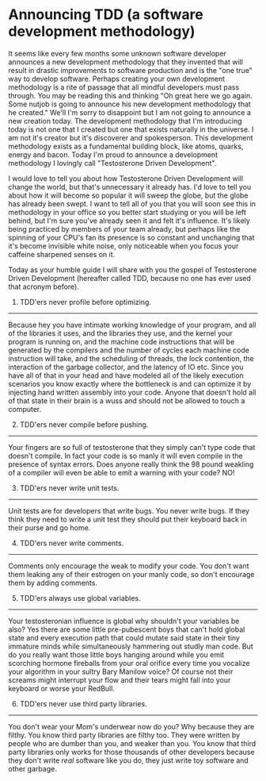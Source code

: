 Announcing TDD (a software development methodology)
===================================================

It seems like every few months some unknown software developer announces a new
development methodology that they invented that will result in drastic
improvements to software production and is the "one true" way to develop
software. Perhaps creating your own development methodology is a rite of passage
that all mindful developers must pass through. You may be reading this and
thinking "Oh great here we go again. Some nutjob is going to announce his new
development methodology that he created." We'll I'm sorry to disappoint but I am
not going to announce a new creation today. The development methodology that I'm
introducing today is not one that I created but one that exists naturally in the
universe. I am not it's creator but it's discoverer and spokesperson. This
development methodology exists as a fundamental building block, like atoms,
quarks, energy and bacon. Today I'm proud to announce a development methodology
I lovingly call "Testosterone Driven Development".

I would love to tell you about how Testosterone Driven Development will change
the world, but that's unnecessary it already has. I'd love to tell you about how
it will become so popular it will sweep the globe, but the globe has already
been swept. I want to tell all of you that you will soon see this in methodology
in your office so you better start studying or you will be left behind, but I'm
sure you've already seen it and felt it's influence. It's likely being practiced
by members of your team already, but perhaps like the spinning of your CPU's fan
its presence is so constant and unchanging that it's become invisible white
noise, only noticeable when you focus your caffeine sharpened senses on it.

Today as your humble guide I will share with you the gospel of Testosterone
Driven Development (hereafter called TDD, because no one has ever used that
acronym before).

1. TDD'ers never profile before optimizing.
-------------------------------------------
Because hey you have intimate working knowledge of your program, and all of the
libraries it uses, and the libraries they use, and the kernel your program is
running on, and the machine code instructions that will be generated by the
compilers and the number of cycles each machine code instruction will take, and
the scheduling of threads, the lock contention, the interaction of the garbage
collector, and the latency of IO etc. Since you have all of that in your head
and have modeled all of the likely execution scenarios you know exactly where
the bottleneck is and can optimize it by injecting hand written assembly into
your code. Anyone that doesn't hold all of that state in their brain is a wuss
and should not be allowed to touch a computer.

2. TDD'ers never compile before pushing.
----------------------------------------
Your fingers are so full of testosterone that they simply can't type code that
doesn't compile. In fact your code is so manly it will even compile in the
presence of syntax errors. Does anyone really think the 98 pound weakling of a
compiler will even be able to emit a warning with your code? NO!

3. TDD'ers never write unit tests.
----------------------------------
Unit tests are for developers that write bugs. You never write bugs. If they
think they need to write a unit test they should put their keyboard back in
their purse and go home.

4. TDD'ers never write comments.
--------------------------------
Comments only encourage the weak to modify your code. You don't want them
leaking any of their estrogen on your manly code, so don't encourage them by
adding comments.

5. TDD'ers always use global variables.
---------------------------------------
Your testosteronian influence is global why shouldn't your variables be also?
Yes there are some little pre-pubescent boys that can't hold global state and
every execution path that could mutate said state in their tiny immature minds
while simultaneously hammering out studly man code. But do you really want those
little boys hanging around while you emit scorching hormone fireballs from your
oral orifice every time you vocalize your algorithm in your sultry Bary Manilow
voice? Of course not their screams might interrupt your flow and their tears
might fall into your keyboard or worse your RedBull.

6. TDD'ers never use third party libraries.
-------------------------------------------
You don't wear your Mom's underwear now do you? Why because they are filthy. You
know third party libraries are filthy too. They were written by people who are
dumber than you, and weaker than you. You know that third party libraries only
works for those thousands of other developers because they don't write *real*
software like you do, they just write toy software and other garbage.



